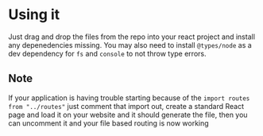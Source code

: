 # Using it
Just drag and drop the files from the repo into your react project and install any depenedencies missing. You may also need to install `@types/node` as a dev dependency for `fs` and `console` to not throw type errors.

## Note
If your application is having trouble starting because of the `import routes from "../routes"` just comment that import out, create a standard React page and load it on your website and it should generate the file, then you can uncomment it and your file based routing is now working
